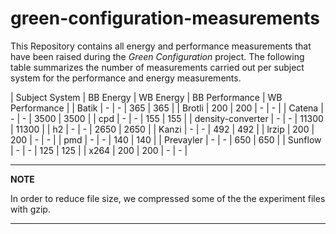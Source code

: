 # green-configuration-measurements

This Repository contains all energy and performance measurements that have been raised during the *Green Configuration* project. The following table summarizes the number of measurements carried out per subject system for the performance and energy measurements.

| Subject System | BB Energy | WB Energy | BB Performance | WB Performance |
| Batik | - | - | 365 | 365 |
| Brotli | 200 | 200 | - | - |
| Catena | - | - | 3500 | 3500 |
| cpd | - | - | 155 | 155 |
| density-converter | - | - | 11300 | 11300 |
| h2 | - | - | 2650 | 2650 |
| Kanzi | - | - | 492 | 492 |
| lrzip | 200 | 200 | - | - |
| pmd | - | - | 140 | 140 |
| Prevayler | - | - | 650 | 650 |
| Sunflow | - | - | 125 | 125 |
| x264 | 200 | 200 | - | - |

---
**NOTE**

In order to reduce file size, we compressed some of the the experiment files with gzip.

---
